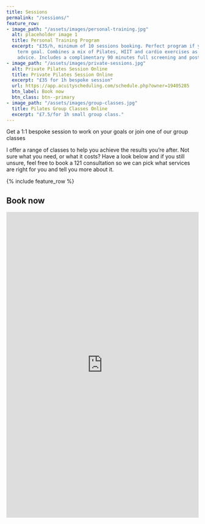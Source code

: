 ```yaml
---
title: Sessions
permalink: "/sessions/"
feature_row:
- image_path: "/assets/images/personal-training.jpg"
  alt: placeholder image 1
  title: Personal Training Program
  excerpt: "£35/h, minimum of 10 sessions booking. Perfect program if you have a short
    term goal. Combines a mix of Pilates, HIIT and cardio exercises as well as nutritional
    advice. Includes a complimentary 90 minutes full screening and postural assessment."
- image_path: "/assets/images/private-sessions.jpg"
  alt: Private Pilates Session Online
  title: Private Pilates Session Online
  excerpt: "£35 for 1h bespoke session"
  url: https://app.acuityscheduling.com/schedule.php?owner=19405285
  btn_label: Book now
  btn_class: btn--primary
- image_path: "/assets/images/group-classes.jpg"
  title: Pilates Group Classes Online
  excerpt: "£7.5/for 1h small group class."
---
```


Get a 1:1 bespoke session to work on your goals or join one of our group classes

I offer a range of classes to help you achieve the results you’re after. Not sure what you need, or what it costs? Have a look below and if you still unsure, feel free to book a 121 consultation so we can pick what services are right for you and tell you more about it.

{% include feature_row %}

## Book now

<iframe src="https://app.acuityscheduling.com/schedule.php?owner=19405285" title="Schedule Appointment" width="100%" height="800" frameBorder="0"></iframe><script src="https://embed.acuityscheduling.com/js/embed.js" type="text/javascript"></script>
